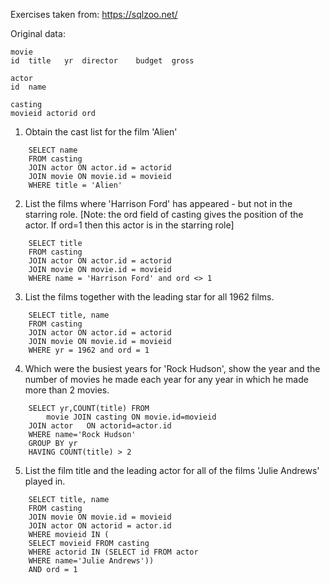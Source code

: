 Exercises taken from: https://sqlzoo.net/

Original data:

```
movie
id	title	yr	director	budget	gross
```

```
actor
id	name
```

```
casting
movieid	actorid	ord
```

1. Obtain the cast list for the film 'Alien'

```
    SELECT name
    FROM casting 
    JOIN actor ON actor.id = actorid
    JOIN movie ON movie.id = movieid
    WHERE title = 'Alien'
```

2. List the films where 'Harrison Ford' has appeared - but not in the starring role. [Note: the ord field of casting gives the position of the actor. If ord=1 then this actor is in the starring role]

```
    SELECT title
    FROM casting 
    JOIN actor ON actor.id = actorid
    JOIN movie ON movie.id = movieid
    WHERE name = 'Harrison Ford' and ord <> 1
```

3. List the films together with the leading star for all 1962 films.

```
    SELECT title, name
    FROM casting 
    JOIN actor ON actor.id = actorid
    JOIN movie ON movie.id = movieid
    WHERE yr = 1962 and ord = 1
```

4. Which were the busiest years for 'Rock Hudson', show the year and the number of movies he made each year for any year in which he made more than 2 movies.

```
    SELECT yr,COUNT(title) FROM
        movie JOIN casting ON movie.id=movieid
    JOIN actor   ON actorid=actor.id
    WHERE name='Rock Hudson'
    GROUP BY yr
    HAVING COUNT(title) > 2
```

5. List the film title and the leading actor for all of the films 'Julie Andrews' played in.

```
    SELECT title, name
    FROM casting
    JOIN movie ON movie.id = movieid
    JOIN actor ON actorid = actor.id
    WHERE movieid IN (
    SELECT movieid FROM casting
    WHERE actorid IN (SELECT id FROM actor
    WHERE name='Julie Andrews'))
    AND ord = 1
```

